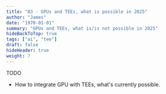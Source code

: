```yaml
---
title: "03 - GPUs and TEEs, what is possible in 2025"
author: "James"
date: "1970-01-01"
summary: "GPUs and TEEs, what is/is not possible in 2025"
hideBackToTop: true
tags: ["ai", "tee"]
draft: false
hideHeader: true
weight: 7
---
```


TODO

- How to integrate GPU with TEEs, what's currently possible.